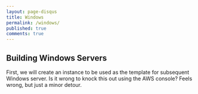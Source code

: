 ```yaml
---
layout: page-disqus
title: Windows
permalink: /windows/
published: true
comments: true
---
```


## Building Windows Servers

First, we will create an instance to be used as the template for subsequent Windows server.  Is it wrong to knock this out using the AWS console?  Feels wrong, but just a minor detour.

